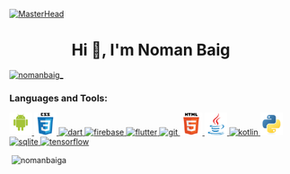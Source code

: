 [![MasterHead](https://2.bp.blogspot.com/-ZBJxNzkoXaM/Xod8lNLGk_I/AAAAAAAAOzk/VcraFVumnH0K5ljwbMcmVwnKPoCH3sO7QCLcBGAsYHQ/s1600/Artboard%2B1-200.jpg)](https://g.dev/nomiz)


<h1 align="center">Hi 👋, I'm Noman Baig</h1>
<!-- <h3 align="center">I have entrepreneurial skills and startup experience. I have worked on one e-commerce app and built different kinds of small projects on Android. I regularly contribute to open source on Github. I have completed computer science courses and have been certified by Harvard and Stanford.</h3> -->

<!-- <img align="right" alt="Coding" width="150" src="https://media.giphy.com/media/HscDLzkO8EOTmgkhQP/giphy.gif"> -->

<!-- <p align="left"> <img src="https://komarev.com/ghpvc/?username=nomanbaiga&label=Profile%20views&color=0e75b6&style=flat" alt="nomanbaiga" /> </p>

<p align="left"> <a href="https://github.com/ryo-ma/github-profile-trophy"><img src="https://github-profile-trophy.vercel.app/?username=nomanbaiga" alt="nomanbaiga" /></a> </p> -->

<p align="left"> <a href="https://twitter.com/nomanbaig_" target="blank"><img src="https://img.shields.io/twitter/follow/nomanbaig_?logo=twitter&style=for-the-badge" alt="nomanbaig_" /></a> </p>

<!-- - 💬 Ask me about **Android** -->

<!-- - 📫 How to reach me **something@gmail.com** -->

<!-- - 📄 Know about my experiences [https://drive.google.com/file/d/1kAQWPy3o0JPsYa2ifxtXGI13NK41MvXM/view?usp=share_link](https://drive.google.com/file/d/1kAQWPy3o0JPsYa2ifxtXGI13NK41MvXM/view?usp=share_link) -->

<!-- <h3 align="left">Connect with me:</h3>
<p align="left">
<a href="https://twitter.com/nomanbaig_" target="blank"><img align="center" src="https://raw.githubusercontent.com/rahuldkjain/github-profile-readme-generator/master/src/images/icons/Social/twitter.svg" alt="nomanbaig_" height="30" width="40" /></a>
<a href="https://linkedin.com/in/nomiz" target="blank"><img align="center" src="https://raw.githubusercontent.com/rahuldkjain/github-profile-readme-generator/master/src/images/icons/Social/linked-in-alt.svg" alt="nomiz" height="30" width="40" /></a>
<a href="https://stackoverflow.com/users/11522991" target="blank"><img align="center" src="https://raw.githubusercontent.com/rahuldkjain/github-profile-readme-generator/master/src/images/icons/Social/stack-overflow.svg" alt="11522991" height="30" width="40" /></a>
</p> -->

<h3 align="left">Languages and Tools:</h3>

<p align="left"> <a href="https://developer.android.com" target="_blank" rel="noreferrer"> <img src="https://raw.githubusercontent.com/devicons/devicon/master/icons/android/android-original-wordmark.svg" alt="android" width="40" height="40"/> </a> <a href="https://www.w3schools.com/css/" target="_blank" rel="noreferrer"> <img src="https://raw.githubusercontent.com/devicons/devicon/master/icons/css3/css3-original-wordmark.svg" alt="css3" width="40" height="40"/> </a> <a href="https://dart.dev" target="_blank" rel="noreferrer"> <img src="https://www.vectorlogo.zone/logos/dartlang/dartlang-icon.svg" alt="dart" width="40" height="40"/> </a> <a href="https://firebase.google.com/" target="_blank" rel="noreferrer"> <img src="https://www.vectorlogo.zone/logos/firebase/firebase-icon.svg" alt="firebase" width="40" height="40"/> </a> <a href="https://flutter.dev" target="_blank" rel="noreferrer"> <img src="https://www.vectorlogo.zone/logos/flutterio/flutterio-icon.svg" alt="flutter" width="40" height="40"/> </a> <a href="https://git-scm.com/" target="_blank" rel="noreferrer"> <img src="https://www.vectorlogo.zone/logos/git-scm/git-scm-icon.svg" alt="git" width="40" height="40"/> </a> <a href="https://www.w3.org/html/" target="_blank" rel="noreferrer"> <img src="https://raw.githubusercontent.com/devicons/devicon/master/icons/html5/html5-original-wordmark.svg" alt="html5" width="40" height="40"/> </a> <a href="https://www.java.com" target="_blank" rel="noreferrer"> <img src="https://raw.githubusercontent.com/devicons/devicon/master/icons/java/java-original.svg" alt="java" width="40" height="40"/> </a> <a href="https://kotlinlang.org" target="_blank" rel="noreferrer"> <img src="https://www.vectorlogo.zone/logos/kotlinlang/kotlinlang-icon.svg" alt="kotlin" width="40" height="40"/> </a> <a href="https://www.python.org" target="_blank" rel="noreferrer"> <img src="https://raw.githubusercontent.com/devicons/devicon/master/icons/python/python-original.svg" alt="python" width="40" height="40"/> </a> <a href="https://www.sqlite.org/" target="_blank" rel="noreferrer"> <img src="https://www.vectorlogo.zone/logos/sqlite/sqlite-icon.svg" alt="sqlite" width="40" height="40"/> </a> <a href="https://www.tensorflow.org" target="_blank" rel="noreferrer"> <img src="https://www.vectorlogo.zone/logos/tensorflow/tensorflow-icon.svg" alt="tensorflow" width="40" height="40"/> </a> </p>

<!-- <p><img align="left" src="https://github-readme-stats.vercel.app/api/top-langs?username=nomanbaiga&show_icons=true&locale=en&layout=compact" alt="nomanbaiga" /></p> -->

<p>&nbsp;<img align="center" src="https://github-readme-stats.vercel.app/api?username=nomanbaiga&show_icons=true&locale=en" alt="nomanbaiga" /></p>

<!-- <p><img align="center" src="https://github-readme-streak-stats.herokuapp.com/?user=nomanbaiga&" alt="nomanbaiga" /></p> -->
